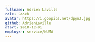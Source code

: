 ```yaml
---
fullname: Adrien Laville
role: Coach
avatar: https://i.goopics.net/dpgnJ.jpg
github: AdrienLaville
start: 2018-12-01
employer: service/NUMA
---
```

